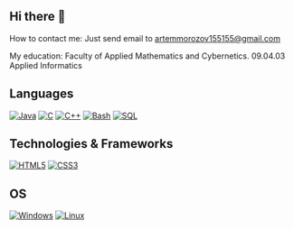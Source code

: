 ## Hi there 👋

How to contact me: Just send email to [artemmorozov155155@gmail.com](mailto:artemmorozov155155@gmail.com)

My education: Faculty of Applied Mathematics and Cybernetics. 09.04.03 Applied Informatics

## Languages
[![Java](https://img.shields.io/badge/java-black?style=for-the-badge&logo=openjdk)](https://github.com/Morozov04)
[![C](https://img.shields.io/badge/c-black?style=for-the-badge&logo=c)](https://github.com/Morozov04)
[![C++](https://img.shields.io/badge/c++-black?style=for-the-badge&logo=cplusplus)](https://github.com/Morozov04)
[![Bash](https://img.shields.io/badge/bash-black?style=for-the-badge&logo=gnu-bash&logoColor=white)](https://github.com/Morozov04)
[![SQL](https://img.shields.io/badge/sql-black?style=for-the-badge&logo=mysql)](https://github.com/Morozov04)

## Technologies & Frameworks
[![HTML5](https://img.shields.io/badge/html5-black?style=for-the-badge&logo=html5)](https://github.com/Morozov04)
[![CSS3](https://img.shields.io/badge/css3-black?style=for-the-badge&logo=css3)](https://github.com/Morozov04)

## OS
[![Windows](https://img.shields.io/badge/Windows-black?style=for-the-badge&logo=Windows)](https://github.com/Morozov04)
[![Linux](https://img.shields.io/badge/linux-black?style=for-the-badge&logo=Linux)](https://github.com/Morozov04)

